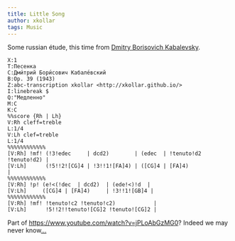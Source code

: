 ```yaml
---
title: Little Song
author: xkollar
tags: Music
---
```

Some russian étude, this time from [Dmitry Borisovich Kabalevsky][wiki:Dmitry_Kabalevsky].

~~~ { .abc-render }
X:1
T:Песенка
C:Дми́трий Бори́сович Кабале́вский
B:Op. 39 (1943)
Z:abc-transcription xkollar <http://xkollar.github.io/>
I:linebreak $
Q:"Медленно"
M:C
K:C
%%score {Rh | Lh}
V:Rh cleff=treble
L:1/4
V:Lh clef=treble
L:1/4
%%%%%%%%%%%%
[V:Rh] !mf! (!3!edec     | dcd2)        | (edec  | !tenuto!d2 !tenuto!d2) |
[V:Lh]      (!5!!2![CG]4 | !3!!1![FA]4) | ([CG]4 | [FA]4)                 |
%%%%%%%%%%%%
[V:Rh] !p! (e!<(!dec  | dcd2)  | (ede!<)!d  |
[V:Lh]     ([CG]4 | [FA]4)     | !3!!1![GB]4 |
%%%%%%%%%%%%
[V:Rh] !mf! !tenuto!c2 !tenuto!c2)            |
[V:Lh]      !5!!2!!tenuto![CG]2 !tenuto![CG]2 |
~~~

Part of <https://www.youtube.com/watch?v=jPLoAbGzMG0>?
Indeed we may never know[…](http://www.poorlydrawnlines.com/comic/imagination/)

[wiki:Dmitry_Kabalevsky]: https://en.wikipedia.org/wiki/Dmitry_Kabalevsky
